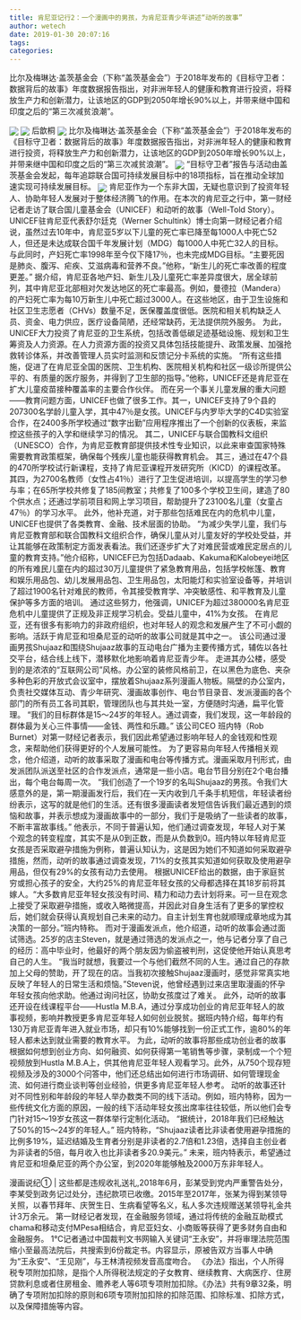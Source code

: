 ```yaml
---
title: 肯尼亚记行2：一个漫画中的男孩，为肯尼亚青少年讲述“动听的故事”
author: wetech
date: 2019-01-30 20:07:16
tags: 
categories: 
---
```

比尔及梅琳达·盖茨基金会（下称“盖茨基金会”）于2018年发布的《目标守卫者：数据背后的故事》年度数据报告指出，对非洲年轻人的健康和教育进行投资，将释放生产力和创新潜力，让该地区的GDP到2050年增长90%以上，并带来继中国和印度之后的“第三次减贫浪潮”。
<!-- more -->
<img align="center" border="0" src="https://imgcdn.yicai.com/uppics/images/2019/01/6a9e86c1e55f09d4b24679051320f791.jpg" />
<img align="center" border="0" src="https://imgcdn.yicai.com/uppics/images/2019/01/35b3b3974fa240402749f4fd6b017721.jpg" />
后歆桐
<img align="center" border="0" src="https://imgcdn.yicai.com/uppics/images/2019/01/c5fabe499850d4d83a9e437e5963fc1d.jpg" />
比尔及梅琳达·盖茨基金会（下称“盖茨基金会”）于2018年发布的《目标守卫者：数据背后的故事》年度数据报告指出，对非洲年轻人的健康和教育进行投资，将释放生产力和创新潜力，让该地区的GDP到2050年增长90%以上，并带来继中国和印度之后的“第三次减贫浪潮”。
<img align="center" border="0" src="https://imgcdn.yicai.com/uppics/images/2019/01/82ffe8db2075f07d13c414d7202230f9.jpg" />
“目标守卫者”报告与活动由盖茨基金会发起，每年追踪联合国可持续发展目标中的18项指标，旨在推动全球加速实现可持续发展目标。
<img align="center" border="0" src="https://imgcdn.yicai.com/uppics/images/2019/01/2bf299d11ef9599b4078ed997bc06a0e.jpg" />
肯尼亚作为一个东非大国，无疑也意识到了投资年轻人、协助年轻人发展对于整体经济腾飞的作用。在本次的肯尼亚之行中，第一财经记者走访了联合国儿童基金会（UNICEF）和动听的故事（Well-Told Story）。
UNICEF驻肯尼亚代表舒尔廷克（Werner Schultink）博士向第一财经记者介绍说，虽然过去10年中，肯尼亚5岁以下儿童的死亡率已降至每1000人中死亡52人，但还是未达成联合国千年发展计划（MDG）每1000人中死亡32人的目标。
与此同时，产妇死亡率1998年至今仅下降17％，也未完成MDG目标。“主要死因是肺炎、腹泻、疟疾、艾滋病毒和营养不良。”他称，“新生儿的死亡率改善的程度更差。”
据介绍，肯尼亚各地产妇、新生儿及儿童死亡率差异度很大，居全球前列，其中肯尼亚北部相对欠发达地区的死亡率最高。例如，曼德拉（Mandera）的产妇死亡率为每10万新生儿中死亡超过3000人。在这些地区，由于卫生设施和社区卫生志愿者（CHVs）数量不足，医保覆盖度很低。医院和相关机构缺乏人员、资金、电力供应，医疗设备简陋，还经常缺药，无法提供院外服务。
为此，UNICEF大力投资了肯尼亚的卫生系统，包括改善低碳足迹基础设施、规划和卫生筹资及人力资源。在人力资源方面的投资又具体包括技能提升、政策发展、加强抢救转诊体系，并改善管理人员实时监测和反馈记分卡系统的实施。
“所有这些措施，促进了在肯尼亚全国的医院、卫生机构、医院相关机构和社区一级诊所提供公平的、有质量的医疗服务，并得到了卫生部的指导。”他称，UNICEF还是肯尼亚在扩大儿童疫苗接种覆盖率的主要合作伙伴。
而在另一个事关儿童发展的重大问题——教育问题方面，UNICEF也做了很多工作。其一，UNICEF支持了9个县的207300名学龄儿童入学，其中47％是女孩。UNICEF与内罗毕大学的C4D实验室合作，在2400多所学校通过“数字出勤”应用程序推出了一个创新的仪表板，来监控这些孩子的入学和继续学习的情况。
其二，UNICEF与联合国教科文组织（UNESCO）合作，为肯尼亚教育部提供技术性专业知识，以此来审查国家特殊需要教育政策框架，确保每个残疾儿童也能获得教育机会。
其三，通过在47个县的470所学校试行新课程，支持了肯尼亚课程开发研究所（KICD）的课程改革。
其四，为2700名教师（女性占41％）进行了卫生促进培训，以提高学生的学习参与率；在65所学校共修复了185间教室；共修复了100多个学校卫生间，建造了80个供水点；还通过学前项目和网上学习项目，帮助提升了23100名儿童（女童占47％）的学习水平。
此外，他补充道，对于那些包括难民在内的危机中儿童，UNICEF也提供了各类教育、金融、技术层面的协助。
“为减少失学儿童，我们与肯尼亚教育部和联合国教科文组织合作，确保儿童从对儿童友好的学校处受益，并让其能够在政策制定方面发表看法。我们还逐步扩大了对难民营或难民定居点的儿童的教育支持。”他介绍称，UNICEF已为包括Dadaab、Kakuma和Kalobeyei地区的所有难民儿童在内的超过30万儿童提供了紧急教育用品，包括学校帐篷、教育和娱乐用品包、幼儿发展用品包、卫生用品包，太阳能灯和实验室设备等，并培训了超过1900名针对难民的教师，令其接受教育学、冲突敏感性、和平教育及儿童保护等多方面的培训。
通过这些努力，他强调，UNICEF为超过380000名肯尼亚危机中儿童提供了正规及非正规学习机会。受益儿童中，41%为女孩。
在肯尼亚，还有很多有影响力的非政府组织，也对年轻人的观念和发展产生了不可小觑的影响。活跃于肯尼亚和坦桑尼亚的动听的故事公司就是其中之一。
该公司通过漫画男孩Shujaaz和围绕Shujaaz故事的互动电台广播为主要传播方式，辅佐以各社交平台，结合线上线下，潜移默化地影响着肯尼亚青少年。
走进其办公楼，感受到的是浓浓的“互联网公司”风格。办公室的装修风格前卫，在以黑色为底色、夹杂多种色彩的开放式会议室中，摆放着Shujaaz系列漫画人物板。隔壁的办公室内，负责社交媒体互动、青少年研究、漫画故事创作、电台节目录音、发派漫画的各个部门的所有员工各司其职，管理团队也与其共处一室，方便随时沟通，扁平化管理。
“我们的目标群体是15～24岁的年轻人。通过调查，我们发现，这一年龄段的群体最为关心三件事情——金钱、两性和乐趣。” 该公司CEO 班内特（Rob Burnet）对第一财经记者表示，我们因此希望通过影响年轻人的金钱观和性观念，来帮助他们获得更好的个人发展可能性。
为了更容易向年轻人传播相关观念，他介绍道，动听的故事采取了漫画和电台等传播方式。漫画采取月刊形式，由发派团队派送至社区的合作发派点，通常是一些小店。电台节目分别在2个电台播出，每个电台每周一次。
“我们创造了一个19岁的名叫Shujaaz的男孩。令我们大感意外的是，第一期漫画发行后，我们在一天内收到几千条手机短信，年轻读者纷纷表示，这写的就是他们的生活。还有很多漫画读者发短信告诉我们最近遇到的烦恼和故事，并表示想成为漫画故事中的一部分，我们于是吸纳了一些读者的故事，不断丰富故事线。”
他表示，不同于普遍认知，他们通过调查发现，年轻人对于某个观念的转变程度，其实不是从0到正数，而是从负数到0。班内特以年轻肯尼亚女孩是否采取避孕措施为例称，普遍认知认为，这是因为她们不知道如何采取避孕措施，然而，动听的故事通过调查发现，71%的女孩其实知道如何获取及使用避孕用品，但仅有29%的女孩有动力去使用。
根据UNICEF给出的数据，由于家庭贫穷或担心孩子的安全，大约25%的肯尼亚年轻女孩的父母都选择在其18岁前将其嫁人。“大多数肯尼亚年轻女孩没有时间、精力和动力去计划将来。可一旦在观念上接受了采取避孕措施，或收入略微提高，并因此对自身生活有了更多的掌控权后，她们就会获得认真规划自己未来的动力。自主计划生育也就顺理成章地成为其决策的一部分。”班内特称。
而对于漫画发派点，他介绍道，动听的故事会通过面试筛选。25岁的店主Steven，就是通过筛选的发派点之一，他与记者分享了自己的经历：高中毕业时，他最好的两个朋友因为偷盗被判刑，这促使他开始认真思考自己的人生。
“我当时就想，我要过一个与他们截然不同的人生。通过自己的存款加上父母的赞助，开了现在的店。当我初次接触Shujaaz漫画时，感觉非常真实地反映了年轻人的日常生活和烦恼。”Steven说，他曾经遇到过来店里取漫画的怀孕年轻女孩向他求助。他通过询问社区，协助女孩度过了难关。
此外，动听的故事还开设在线课程平台——Hustla M.B.A，通过分享成功创业的肯尼亚年轻人的故事视频，影响并教授更多肯尼亚年轻人如何创业脱贫。据班内特介绍，每年约有130万肯尼亚青年进入就业市场，却只有10%能够找到一份正式工作，逾80%的年轻人都未达到就业需要的教育水平。
为此，动听的故事将那些成功创业者的故事根据如何想到创业方向、如何融资、如何获得第一笔销售等步骤，录制成一个个短视频放到Hustla M.B.A上，供其他肯尼亚年轻人观看学习。此外，从750个现存短视频及涉及的3000个问答中，他们还总结出如何进行市场调研、如何管理现金流、如何进行商业谈判等创业经验，供更多肯尼亚年轻人参考。
动听的故事还针对不同性别和年龄段的年轻人举办数类不同的线下活动。例如，班内特称，因为一些传统文化方面的原因，一般的线下活动年轻女孩出席率往往较低，所以他们会专门针对15～19岁女孩这一群体举行定制化活动。
“据统计，2018年我们已经触达了50%的15～24岁的年轻人。” 班内特称，“Shujaaz读者比非读者使用避孕措施的比例多19%，延迟结婚及生育者分别是非读者的2.7倍和1.23倍，选择自主创业者为非读者的5倍，每月收入也比非读者多20.9美元。”
未来，班内特表示，希望通过肯尼亚和坦桑尼亚的两个办公室，到2020年能够触及2000万东非年轻人。
 
 
漫画说纪① | 这些都是违规收礼送礼,2018年6月，彭某受到党内严重警告处分，李某受到政务记过处分，违纪款项已收缴。2015年至2017年，张某为得到某领导关照，以春节拜年、庆贺生日、生病看望等名义，私人多次违规赠送某领导礼金共计3万余元。
第一财经记者发现，在金融服务领域，通过将传统的金融互助模式chama和移动支付MPesa相结合，肯尼亚妇女、小商贩等获得了更多财务自由和金融服务。
1℃记者通过中国裁判文书网输入关键词“王永安”，并将审理法院范围缩小至最高法院后，共搜索到6份裁定书。内容显示，原被告双方当事人中确为“王永安”、“王见刚”，与王林清视频发音高度吻合。
《办法》指出，个人所得税专项附加扣除，是指个人所得税法规定的子女教育、继续教育、大病医疗、住房贷款利息或者住房租金、赡养老人等6项专项附加扣除。《办法》共有9章32条，明确了专项附加扣除的原则和6项专项附加扣除的扣除范围、扣除标准、扣除方式，以及保障措施等内容。
